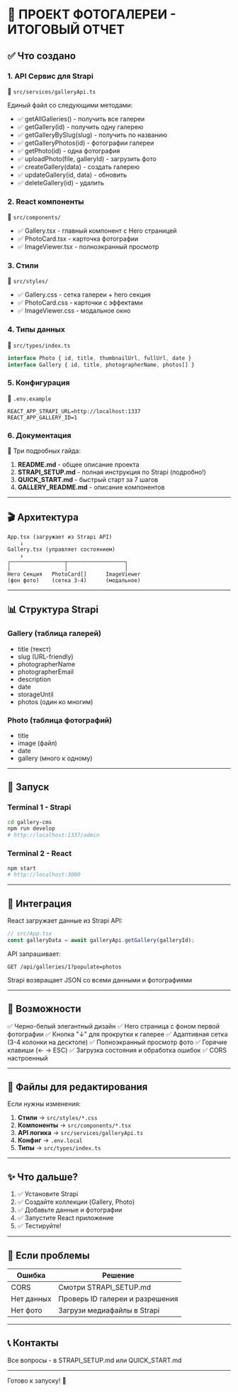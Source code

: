 📸 ПРОЕКТ ФОТОГАЛЕРЕИ - ИТОГОВЫЙ ОТЧЕТ
==========================================

## ✅ Что создано

### 1. API Сервис для Strapi
📁 `src/services/galleryApi.ts`

Единый файл со следующими методами:
- ✅ getAllGalleries() - получить все галереи
- ✅ getGallery(id) - получить одну галерею
- ✅ getGalleryBySlug(slug) - получить по названию
- ✅ getGalleryPhotos(id) - фотографии галереи
- ✅ getPhoto(id) - одна фотография
- ✅ uploadPhoto(file, galleryId) - загрузить фото
- ✅ createGallery(data) - создать галерею
- ✅ updateGallery(id, data) - обновить
- ✅ deleteGallery(id) - удалить

### 2. React компоненты
📁 `src/components/`

- ✅ Gallery.tsx - главный компонент с Hero страницей
- ✅ PhotoCard.tsx - карточка фотографии
- ✅ ImageViewer.tsx - полноэкранный просмотр

### 3. Стили
📁 `src/styles/`

- ✅ Gallery.css - сетка галереи + hero секция
- ✅ PhotoCard.css - карточки с эффектами
- ✅ ImageViewer.css - модальное окно

### 4. Типы данных
📁 `src/types/index.ts`

```typescript
interface Photo { id, title, thumbnailUrl, fullUrl, date }
interface Gallery { id, title, photographerName, photos[] }
```

### 5. Конфигурация
📁 `.env.example`

```
REACT_APP_STRAPI_URL=http://localhost:1337
REACT_APP_GALLERY_ID=1
```

### 6. Документация
📁 Три подробных гайда:

1. **README.md** - общее описание проекта
2. **STRAPI_SETUP.md** - полная инструкция по Strapi (подробно!)
3. **QUICK_START.md** - быстрый старт за 7 шагов
4. **GALLERY_README.md** - описание компонентов

---

## 🎬 Архитектура

```
App.tsx (загружает из Strapi API)
    ↓
Gallery.tsx (управляет состоянием)
    ↓
┌─────────────────┬──────────────────┐
│                 │                  │
Hero Секция   PhotoCard[]      ImageViewer
(фон фото)    (сетка 3-4)      (модальное)
```

---

## 📊 Структура Strapi

### Gallery (таблица галерей)
- title (текст)
- slug (URL-friendly)
- photographerName
- photographerEmail
- description
- date
- storageUntil
- photos (один ко многим)

### Photo (таблица фотографий)
- title
- image (файл)
- date
- gallery (много к одному)

---

## 🚀 Запуск

### Terminal 1 - Strapi
```bash
cd gallery-cms
npm run develop
# http://localhost:1337/admin
```

### Terminal 2 - React
```bash
npm start
# http://localhost:3000
```

---

## 🔗 Интеграция

React загружает данные из Strapi API:

```typescript
// src/App.tsx
const galleryData = await galleryApi.getGallery(galleryId);
```

API запрашивает:
```
GET /api/galleries/1?populate=photos
```

Strapi возвращает JSON со всеми данными и фотографиями

---

## 🎨 Возможности

✅ Черно-белый элегантный дизайн
✅ Hero страница с фоном первой фотографии
✅ Кнопка "↓" для прокрутки к галерее
✅ Адаптивная сетка (3-4 колонки на десктопе)
✅ Полноэкранный просмотр фото
✅ Горячие клавиши (← → ESC)
✅ Загрузка состояния и обработка ошибок
✅ CORS настроенный

---

## 📝 Файлы для редактирования

Если нужны изменения:

1. **Стили** → `src/styles/*.css`
2. **Компоненты** → `src/components/*.tsx`
3. **API логика** → `src/services/galleryApi.ts`
4. **Конфиг** → `.env.local`
5. **Типы** → `src/types/index.ts`

---

## ✨ Что дальше?

1. ✅ Установите Strapi
2. ✅ Создайте коллекции (Gallery, Photo)
3. ✅ Добавьте данные и фотографии
4. ✅ Запустите React приложение
5. ✅ Тестируйте!

---

## 🐛 Если проблемы

| Ошибка | Решение |
|--------|---------|
| CORS | Смотри STRAPI_SETUP.md |
| Нет данных | Проверь ID галереи и разрешения |
| Нет фото | Загрузи медиафайлы в Strapi |

---

## 📞 Контакты

Все вопросы - в STRAPI_SETUP.md или QUICK_START.md

---

Готово к запуску! 🎉
